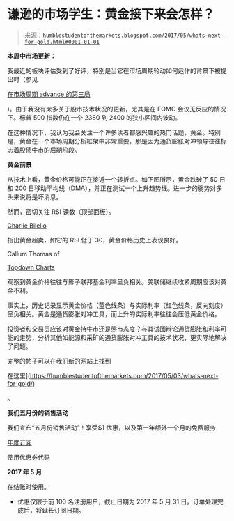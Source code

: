 <!--yml

分类：未分类

日期：2024-05-18 02:53:55

-->

# 谦逊的市场学生：黄金接下来会怎样？

> 来源：[`humblestudentofthemarkets.blogspot.com/2017/05/whats-next-for-gold.html#0001-01-01`](https://humblestudentofthemarkets.blogspot.com/2017/05/whats-next-for-gold.html#0001-01-01)

**本周中市场更新：**

我最近的板块评估受到了好评，特别是当它在市场周期轮动如何运作的背景下被提出时（参见

[在市场周期 advance 的第三局](https://humblestudentofthemarkets.com/2017/04/23/in-the-3rd-inning-of-a-market-cycle-advance/)

)。由于我没有太多关于股市技术状况的更新，尤其是在 FOMC 会议无反应的情况下。标普 500 指数仍在一个 2380 到 2400 的狭小区间内波动。

在这种情况下，我认为我会关注一个许多读者都感兴趣的热门话题，黄金。特别是，黄金在一个市场周期分析框架中非常重要。那是因为通货膨胀对冲领导往往标志着股债牛市的后期阶段。

**黄金前景**

从技术上看，黄金价格可能正在接近一个转折点。如下图所示，黄金跌破了 50 日和 200 日移动平均线（DMA），并正在测试一个上升趋势线。进一步的弱势对多头来说将是坏消息。

然而，密切关注 RSI 读数（顶部面板）。

[Charlie Bilello](https://pensionpartners.com/what-happens-when-gold-is-oversold/)

指出黄金超卖，如它的 RSI 低于 30，黄金价格历史上表现良好。

Callum Thomas of

[Topdown Charts](https://twitter.com/topdowncharts/status/858379071746658305)

观察到黄金价格往往与影子联邦基金利率呈负相关。美联储继续收紧周期应该对黄金不利。

事实上，历史记录显示黄金价格（蓝色线条）与实际利率（红色线条，反向刻度）呈负相关。黄金是通货膨胀对冲工具，而上升的实际利率往往会压低黄金价格。

投资者和交易员应该对黄金持牛市还是熊市态度？与其试图辩论通货膨胀和利率可能的走势，分析其他如能源和采矿的通货膨胀对冲工具的技术状况，更实际地解决了问题。

完整的帖子可以在我们新的网站上找到

在这里](https://humblestudentofthemarkets.com/2017/05/03/whats-next-for-gold/)

。

**我们五月份的销售活动**

我们宣布“五月份销售活动”！享受$1 优惠，以及第一年额外一个月的免费服务

[年度订阅](https://humblestudentofthemarkets.com/product/annual-subscription/)

使用优惠券代码

**2017 年 5 月**

在结账时使用。

* 优惠仅限于前 100 名注册用户，截止日期为 2017 年 5 月 31 日。订单处理完成后，将延长订阅日期。
